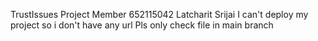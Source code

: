 TrustIssues Project
Member
652115042 Latcharit Srijai
I can't deploy my project so i don't have any url
Pls only check file in main branch